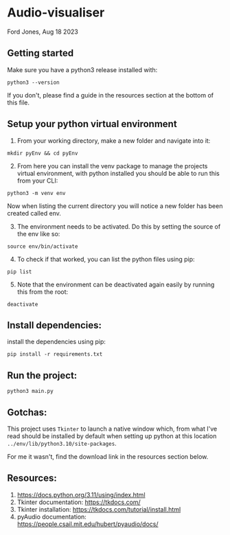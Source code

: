 # Audio-visualiser
Ford Jones, Aug 18 2023

## Getting started
Make sure you have a python3 release installed with:
```
python3 --version
```

If you don't, please find a guide in the resources section at the bottom of this file.

## Setup your python virtual environment

1. From your working directory, make a new folder and navigate into it:
```
mkdir pyEnv && cd pyEnv
```

2. From here you can install the venv package to manage the projects virtual environment, with python installed you should be able to run this from your CLI:
```
python3 -m venv env
```
Now when listing the current directory you will notice a new folder has been created called env.

3. The environment needs to be activated. Do this by setting the source of the env like so:
```
source env/bin/activate
```

4. To check if that worked, you can list the python files using pip:
```
pip list
```

5. Note that the environment can be deactivated again easily by running this from the root:
```
deactivate
```
## Install dependencies:
install the dependencies using pip:
```
pip install -r requirements.txt
```

## Run the project:
```
python3 main.py
```

## Gotchas:
This project uses `Tkinter` to launch a native window which, from what I've read should be installed by default when setting up python at this location `../env/lib/python3.10/site-packages`.

For me it wasn't, find the download link in the resources section below.

## Resources: 
1. https://docs.python.org/3.11/using/index.html
2. Tkinter documentation: https://tkdocs.com/
3. Tkinter installation: https://tkdocs.com/tutorial/install.html 
4. pyAudio documentation: https://people.csail.mit.edu/hubert/pyaudio/docs/
